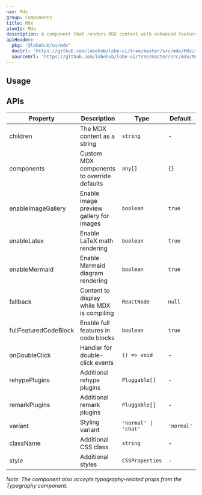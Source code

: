 ```yaml
---
nav: Mdx
group: Components
title: Mdx
atomId: Mdx
description: A component that renders MDX content with enhanced features like LaTeX support, Mermaid diagrams, and customized MDX components.
apiHeader:
  pkg: '@lobehub/ui/mdx'
  docUrl: 'https://github.com/lobehub/lobe-ui/tree/master/src/mdx/Mdx/index.md'
  sourceUrl: 'https://github.com/lobehub/lobe-ui/tree/master/src/mdx/Mdx/index.tsx'
---
```


## Usage

<code src="./demos/index.tsx" nopadding></code>

## APIs

| Property              | Description                                | Type                 | Default    |
| --------------------- | ------------------------------------------ | -------------------- | ---------- |
| children              | The MDX content as a string                | `string`             | -          |
| components            | Custom MDX components to override defaults | `any[]`              | `{}`       |
| enableImageGallery    | Enable image preview gallery for images    | `boolean`            | `true`     |
| enableLatex           | Enable LaTeX math rendering                | `boolean`            | `true`     |
| enableMermaid         | Enable Mermaid diagram rendering           | `boolean`            | `true`     |
| fallback              | Content to display while MDX is compiling  | `ReactNode`          | `null`     |
| fullFeaturedCodeBlock | Enable full features in code blocks        | `boolean`            | `true`     |
| onDoubleClick         | Handler for double-click events            | `() => void`         | -          |
| rehypePlugins         | Additional rehype plugins                  | `Pluggable[]`        | -          |
| remarkPlugins         | Additional remark plugins                  | `Pluggable[]`        | -          |
| variant               | Styling variant                            | `'normal' \| 'chat'` | `'normal'` |
| className             | Additional CSS class                       | `string`             | -          |
| style                 | Additional styles                          | `CSSProperties`      | -          |

_Note: The component also accepts typography-related props from the Typography component._
